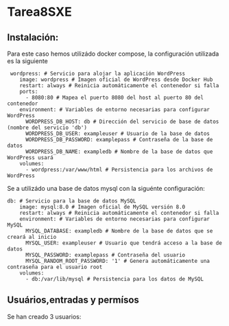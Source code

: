 # Tarea8SXE

## Instalación:

Para este caso hemos utilizádo docker compose, la configuración utilizada es la siguiente
```
 wordpress: # Servicio para alojar la aplicación WordPress
    image: wordpress # Imagen oficial de WordPress desde Docker Hub
    restart: always # Reinicia automáticamente el contenedor si falla
    ports: 
      - 8080:80 # Mapea el puerto 8080 del host al puerto 80 del contenedor
    environment: # Variables de entorno necesarias para configurar WordPress
      WORDPRESS_DB_HOST: db # Dirección del servicio de base de datos (nombre del servicio 'db')
      WORDPRESS_DB_USER: exampleuser # Usuario de la base de datos
      WORDPRESS_DB_PASSWORD: examplepass # Contraseña de la base de datos
      WORDPRESS_DB_NAME: exampledb # Nombre de la base de datos que WordPress usará
    volumes: 
      - wordpress:/var/www/html # Persistencia para los archivos de WordPress

```
Se a utilizádo una base de datos mysql con la siguénte configuración:

```
db: # Servicio para la base de datos MySQL
    image: mysql:8.0 # Imagen oficial de MySQL versión 8.0
    restart: always # Reinicia automáticamente el contenedor si falla
    environment: # Variables de entorno necesarias para configurar MySQL
      MYSQL_DATABASE: exampledb # Nombre de la base de datos que se creará al inicio
      MYSQL_USER: exampleuser # Usuario que tendrá acceso a la base de datos
      MYSQL_PASSWORD: examplepass # Contraseña del usuario
      MYSQL_RANDOM_ROOT_PASSWORD: '1' # Genera automáticamente una contraseña para el usuario root
    volumes: 
      - db:/var/lib/mysql # Persistencia para los datos de MySQL
```

## Usuários,entradas y permísos

Se han creado 3 usuarios:


